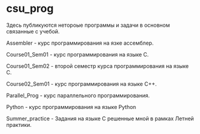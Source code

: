 # csu_prog

Здесь публикуются нетороые программы и задачи в основном связанные с учебой.

Assembler - курс программирования на язке ассемблер.

Course01_Sem01 - курс программирования на языке C.

Course01_Sem02 - второй семестр курса программирования на языке C.

Course02_Sem01 - курс программирования на языке C++.

Parallel_Prog - курс параллельного программирования.

Python - курс программирования на языке Python

Summer_practice - Задания на языке C решенные мной в рамках Летней практики.

